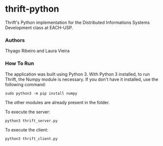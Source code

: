 # thrift-python

Thrift's Python implementation for the Distributed Informations Systems Development class at EACH-USP.

### Authors
Thyago Ribeiro and Laura Vieira

### How To Run 
The application was built using Python 3. With Python 3 installed, to run Thrift, the Numpy module is necessary. If you don't have it installed, use the following command:

``` sudo python3 -m pip install numpy ```

The other modules are already present in the folder.

To execute the server:
``` python3 thrift_server.py ```

To execute the client:
``` python3 thrift_client.py ```

